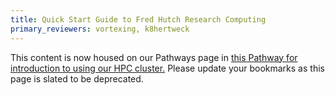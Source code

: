 ```yaml
---
title: Quick Start Guide to Fred Hutch Research Computing
primary_reviewers: vortexing, k8hertweck
---
```


This content is now housed on our Pathways page in [this Pathway for introduction to using our HPC cluster.](/pathways/path-batch-computing/)
Please update your bookmarks as this page is slated to be deprecated. 